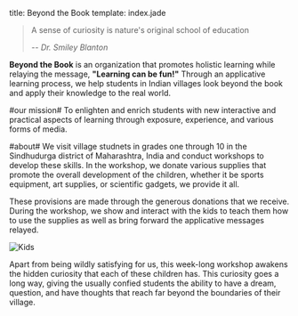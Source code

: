 title: Beyond the Book
template: index.jade

>A sense of curiosity is nature's original school of education 
>
> -- <cite>Dr. Smiley Blanton</cite>

**Beyond the Book** is an organization that promotes holistic learning while relaying the message, **"Learning can be fun!"**
Through an applicative learning process, we help students in Indian villages look beyond the book and apply their knowledge to the real world.

#our mission#
To enlighten and enrich students with new interactive and practical aspects of learning through exposure, experience, and various forms of media.


#about#
We visit village studnets in grades one through 10 in the Sindhudurga district of Maharashtra, India and conduct workshops to develop these skills. In the workshop, we donate various supplies that promote the overall development of the children, whether it be sports equipment, art supplies, or scientific gadgets, we provide it all.

These provisions are made through the generous donations that we receive. During the workshop, we show and interact with the kids to teach them how to use the supplies as well as bring forward the applicative messages relayed.

![Kids](/btb/images/whisper.jpg)

Apart from being wildly satisfying for us, this week-long workshop awakens the hidden curiosity that each of these children has. This curiosity goes a long way, giving the usually confied students the ability to have a dream, question, and have thoughts that reach far beyond the boundaries of their village. 
